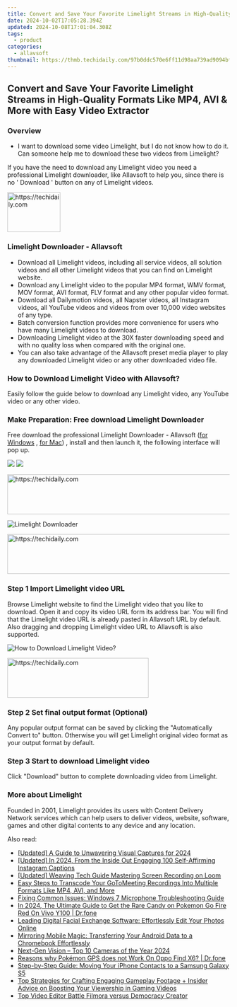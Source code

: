 ```yaml
---
title: Convert and Save Your Favorite Limelight Streams in High-Quality Formats Like MP4, AVI & More with Easy Video Extractor
date: 2024-10-02T17:05:28.394Z
updated: 2024-10-08T17:01:04.308Z
tags:
  - product
categories:
  - allavsoft
thumbnail: https://thmb.techidaily.com/97b0ddc570e6ff11d98aa739ad9094bf8b6916f3ca7d54eab5f1d4007ba674c0.JPG
---
```


## Convert and Save Your Favorite Limelight Streams in High-Quality Formats Like MP4, AVI & More with Easy Video Extractor

### Overview

* I want to download some video Limelight, but I do not know how to do it. Can someone help me to download these two videos from Limelight?

If you have the need to download any Limelight video you need a professional Limelight downloader, like Allavsoft to help you, since there is no ' Download ' button on any of Limelight videos.

<!-- affiliate ads begin -->
<a href="https://bluettieu.pxf.io/c/5597632/2141680/17091" target="_top" id="2141680">
  <img src="//a.impactradius-go.com/display-ad/17091-2141680" border="0" alt="https://techidaily.com" width="120" height="90"/>
</a>
<img height="0" width="0" src="https://bluettieu.pxf.io/i/5597632/2141680/17091" style="position:absolute;visibility:hidden;" border="0" />
<!-- affiliate ads end -->

### Limelight Downloader - Allavsoft

* Download all Limelight videos, including all service videos, all solution videos and all other Limelight videos that you can find on Limelight website.
* Download any Limelight video to the popular MP4 format, WMV format, MOV format, AVI format, FLV format and any other popular video format.
* Download all Dailymotion videos, all Napster videos, all Instagram videos, all YouTube videos and videos from over 10,000 video websites of any type.
* Batch conversion function provides more convenience for users who have many Limelight videos to download.
* Downloading Limelight video at the 30X faster downloading speed and with no quality loss when compared with the original one.
* You can also take advantage of the Allavsoft preset media player to play any downloaded Limelight video or any other downloaded video file.

### How to Download Limelight Video with Allavsoft?

Easily follow the guide below to download any Limelight video, any YouTube video or any other video.

### Make Preparation: Free download Limelight Downloader

Free download the professional Limelight Downloader - Allavsoft ([for Windows](https://tools.techidaily.com/allavsoft/products/) , [for Mac](https://tools.techidaily.com/allavsoft/products/)) , install and then launch it, the following interface will pop up.

[![](https://www.allavsoft.com/how-to/../images/how-to/free-download-win.jpg)](https://tools.techidaily.com/allavsoft/products/) [![](https://www.allavsoft.com/how-to/../images/how-to/free-download-mac.jpg)](https://tools.techidaily.com/allavsoft/products/)

<!-- affiliate ads begin -->
<a href="https://aligracehair.sjv.io/c/5597632/1896510/19272" target="_top" id="1896510">
  <img src="//a.impactradius-go.com/display-ad/19272-1896510" border="0" alt="https://techidaily.com" width="728" height="90"/>
</a>
<img height="0" width="0" src="https://aligracehair.sjv.io/i/5597632/1896510/19272" style="position:absolute;visibility:hidden;" border="0" />
<!-- affiliate ads end -->

![Limelight Downloader](https://www.allavsoft.com/how-to/../images/allavsoft/screen-shot-600.jpg)

<!-- affiliate ads begin -->
<a href="https://appsumo.8odi.net/c/5597632/2111964/7443" target="_top" id="2111964">
  <img src="//a.impactradius-go.com/display-ad/7443-2111964" border="0" alt="https://techidaily.com" width="728" height="90"/>
</a>
<img height="0" width="0" src="https://appsumo.8odi.net/i/5597632/2111964/7443" style="position:absolute;visibility:hidden;" border="0" />
<!-- affiliate ads end -->

### Step 1 Import Limelight video URL

Browse Limelight website to find the Limelight video that you like to download. Open it and copy its video URL form its address bar. You will find that the Limelight video URL is already pasted in Allavsoft URL by default. Also dragging and dropping Limelight video URL to Allavsoft is also supported.

![How to Download Limelight Video?](https://www.allavsoft.com/how-to/../images/how-to/download-rtmp-video/download-rtmp-video.jpg)

<!-- affiliate ads begin -->
<a href="https://wigfever.sjv.io/c/5597632/2014848/22899" target="_top" id="2014848">
  <img src="//a.impactradius-go.com/display-ad/22899-2014848" border="0" alt="https://techidaily.com" width="320" height="90"/>
</a>
<img height="0" width="0" src="https://wigfever.sjv.io/i/5597632/2014848/22899" style="position:absolute;visibility:hidden;" border="0" />
<!-- affiliate ads end -->

### Step 2 Set final output format (Optional)

Any popular output format can be saved by clicking the "Automatically Convert to" button. Otherwise you will get Limelight original video format as your output format by default.

### Step 3 Start to download Limelight video

Click "Download" button to complete downloading video from Limelight.

### More about Limelight

Founded in 2001, Limelight provides its users with Content Delivery Network services which can help users to deliver videos, website, software, games and other digital contents to any device and any location.

<ins class="adsbygoogle"
     style="display:block"
     data-ad-format="autorelaxed"
     data-ad-client="ca-pub-7571918770474297"
     data-ad-slot="1223367746"></ins>

<ins class="adsbygoogle"
     style="display:block"
     data-ad-client="ca-pub-7571918770474297"
     data-ad-slot="8358498916"
     data-ad-format="auto"
     data-full-width-responsive="true"></ins>

<span class="atpl-alsoreadstyle">Also read:</span>
<div><ul>
<li><a href="https://fox-direct.techidaily.com/updated-a-guide-to-unwavering-visual-captures-for-2024/"><u>[Updated] A Guide to Unwavering Visual Captures for 2024</u></a></li>
<li><a href="https://instagram-video-recordings.techidaily.com/updated-in-2024-from-the-inside-out-engaging-100-self-affirming-instagram-captions/"><u>[Updated] In 2024, From the Inside Out Engaging 100 Self-Affirming Instagram Captions</u></a></li>
<li><a href="https://screen-recording.techidaily.com/updated-weaving-tech-guide-mastering-screen-recording-on-loom/"><u>[Updated] Weaving Tech Guide Mastering Screen Recording on Loom</u></a></li>
<li><a href="https://some-knowledge.techidaily.com/easy-steps-to-transcode-your-gotomeeting-recordings-into-multiple-formats-like-mp4-avi-and-more/"><u>Easy Steps to Transcode Your GoToMeeting Recordings Into Multiple Formats Like MP4, AVI, and More</u></a></li>
<li><a href="https://sound-issues.techidaily.com/fixing-common-issues-windows-7-microphone-troubleshooting-guide/"><u>Fixing Common Issues: Windows 7 Microphone Troubleshooting Guide</u></a></li>
<li><a href="https://change-location.techidaily.com/in-2024-the-ultimate-guide-to-get-the-rare-candy-on-pokemon-go-fire-red-on-vivo-y100-drfone-by-drfone-virtual-android/"><u>In 2024, The Ultimate Guide to Get the Rare Candy on Pokemon Go Fire Red On Vivo Y100 | Dr.fone</u></a></li>
<li><a href="https://win-cheats.techidaily.com/leading-digital-facial-exchange-software-effortlessly-edit-your-photos-online/"><u>Leading Digital Facial Exchange Software: Effortlessly Edit Your Photos Online</u></a></li>
<li><a href="https://win-cheats.techidaily.com/mirroring-mobile-magic-transferring-your-android-data-to-a-chromebook-effortlessly/"><u>Mirroring Mobile Magic: Transferring Your Android Data to a Chromebook Effortlessly</u></a></li>
<li><a href="https://extra-resources.techidaily.com/next-gen-vision-top-10-cameras-of-the-year-2024/"><u>Next-Gen Vision – Top 10 Cameras of the Year 2024</u></a></li>
<li><a href="https://android-pokemon-go.techidaily.com/reasons-why-pokemon-gps-does-not-work-on-oppo-find-x6-drfone-by-drfone-virtual-android/"><u>Reasons why Pokémon GPS does not Work On Oppo Find X6? | Dr.fone</u></a></li>
<li><a href="https://win-cheats.techidaily.com/step-by-step-guide-moving-your-iphone-contacts-to-a-samsung-galaxy-s5/"><u>Step-by-Step Guide: Moving Your iPhone Contacts to a Samsung Galaxy S5</u></a></li>
<li><a href="https://win-cheats.techidaily.com/top-strategies-for-crafting-engaging-gameplay-footage-plus-insider-advice-on-boosting-your-viewership-in-gaming-videos/"><u>Top Strategies for Crafting Engaging Gameplay Footage + Insider Advice on Boosting Your Viewership in Gaming Videos</u></a></li>
<li><a href="https://screen-recording.techidaily.com/top-video-editor-battle-filmora-versus-democracy-creator/"><u>Top Video Editor Battle Filmora versus Democracy Creator</u></a></li>
</ul></div>

